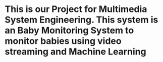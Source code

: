 # This is our Project for Multimedia System Engineering. This system is an Baby Monitoring System to monitor babies using video streaming and Machine Learning